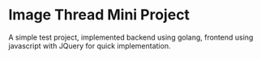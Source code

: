# Image Thread Mini Project

A simple test project, implemented backend using golang, frontend using javascript with JQuery for quick implementation.